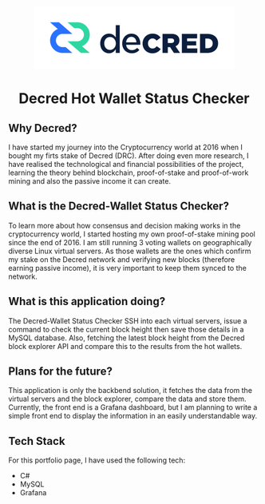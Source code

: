 <div align="center">
    <img src="decred_logo.png" alt="logo" width="400"/>
</div>
<h1 align="center">Decred Hot Wallet Status Checker</h1>


## Why Decred?
I have started my journey into the Cryptocurrency world at 2016 when I bought my firts stake of Decred (DRC). After doing even more research, I have realised the technological and financial possibilities of the project, learning the theory behind blockchain, proof-of-stake and proof-of-work mining and also the passive income it can create.

## What is the Decred-Wallet Status Checker?
To learn more about how consensus and decision making works in the cryptocurrency world, I started hosting my own proof-of-stake mining pool since the end of 2016. I am still running 3 voting wallets on geographically diverse Linux virtual servers. As those wallets are the ones which confirm my stake on the Decred network and verifying new blocks (therefore earning passive income), it is very important to keep them synced to the network.

## What is this application doing?
The Decred-Wallet Status Checker SSH into each virtual servers, issue a command to check the current block height then save those details in a MySQL database. Also, fetching the latest block height from the Decred block explorer API and compare this to the results from the hot wallets.

## Plans for the future?
This application is only the backbend solution, it fetches the data from the virtual servers and the block explorer, compare the data and store them. Currently, the front end is a Grafana dashboard, but I am planning to write a simple front end to display the information in an easily understandable way.

## Tech Stack

For this portfolio page, I have used the following tech:
- C#
- MySQL
- Grafana
